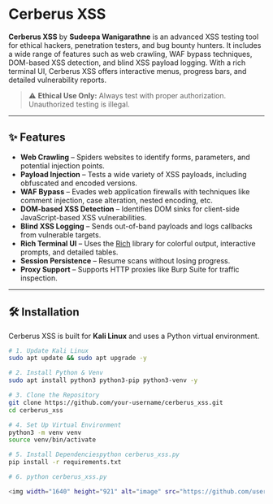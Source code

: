 # Cerberus XSS

**Cerberus XSS** by **Sudeepa Wanigarathne** is an advanced XSS testing tool for ethical hackers, penetration testers, and bug bounty hunters. It includes a wide range of features such as web crawling, WAF bypass techniques, DOM-based XSS detection, and blind XSS payload logging. With a rich terminal UI, Cerberus XSS offers interactive menus, progress bars, and detailed vulnerability reports.

> ⚠️ **Ethical Use Only:** Always test with proper authorization. Unauthorized testing is illegal.

---

## ✨ Features

- **Web Crawling** – Spiders websites to identify forms, parameters, and potential injection points.  
- **Payload Injection** – Tests a wide variety of XSS payloads, including obfuscated and encoded versions.  
- **WAF Bypass** – Evades web application firewalls with techniques like comment injection, case alteration, nested encoding, etc.  
- **DOM-based XSS Detection** – Identifies DOM sinks for client-side JavaScript-based XSS vulnerabilities.  
- **Blind XSS Logging** – Sends out-of-band payloads and logs callbacks from vulnerable targets.  
- **Rich Terminal UI** – Uses the [Rich](https://github.com/Textualize/rich) library for colorful output, interactive prompts, and detailed tables.  
- **Session Persistence** – Resume scans without losing progress.  
- **Proxy Support** – Supports HTTP proxies like Burp Suite for traffic inspection.  

---

## 🛠️ Installation

Cerberus XSS is built for **Kali Linux** and uses a Python virtual environment.

```bash
# 1. Update Kali Linux
sudo apt update && sudo apt upgrade -y

# 2. Install Python & Venv
sudo apt install python3 python3-pip python3-venv -y

# 3. Clone the Repository
git clone https://github.com/your-username/cerberus_xss.git
cd cerberus_xss

# 4. Set Up Virtual Environment
python3 -m venv venv
source venv/bin/activate

# 5. Install Dependenciespython cerberus_xss.py
pip install -r requirements.txt

# 6. python cerberus_xss.py

<img width="1640" height="921" alt="image" src="https://github.com/user-attachments/assets/2cbe8191-44e6-4773-abbd-9cd052e3a3b3" />

